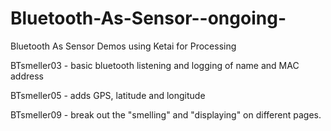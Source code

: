 # Bluetooth-As-Sensor--ongoing-

Bluetooth As Sensor Demos
using Ketai for Processing

BTsmeller03 - basic bluetooth listening and logging of name and MAC address

BTsmeller05 - adds GPS, latitude and longitude

BTsmeller09 - break out the "smelling" and "displaying" on different pages.
